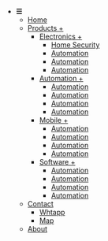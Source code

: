 
<html>
<head>
<link type="text/css" rel="stylesheet" href="style.css">
</head>
<body>

<div id="menu">

<ul>
<li><a id="hamburger"><b>☰</b></a>
<ul>
  <li><a href="#">Home</a></li>
  <li><a href="#">Products  +</a>
  <ul>
  <li><a href="#">Electronics +</a>
  <ul>
       <li><a href="#">Home Security</a></li>
       <li><a href="#">Automation</a></li>
	   <li><a href="#">Automation</a></li>
	  <li><a href="#">Automation</a></li>
	</ul>
 </li>
   <li><a href="#">Automation +</a>
   <ul>
       <li><a href="#">Automation</a></li>
       <li><a href="#">Automation</a></li>
	   <li><a href="#">Automation</a></li>
	  <li><a href="#">Automation</a></li>
	</ul> 
   </li>
    <li><a href="#">Mobile +</a>
	 <ul>
       <li><a href="#">Automation</a></li>
       <li><a href="#">Automation</a></li>
	   <li><a href="#">Automation</a></li>
	  <li><a href="#">Automation</a></li>
	</ul>
	</li>
	 <li><a href="#">Software +</a>
	  <ul>
       <li><a href="#">Automation</a></li>
       <li><a href="#">Automation</a></li>
	   <li><a href="#">Automation</a></li>
	  <li><a href="#">Automation</a></li>
	</ul>
	 </li>
	 </ul>
        </li>
    <li><a href="#">Contact</a>
	 <ul>
       <li><a href="#">Whtapp</a></li>
       <li><a href="#">Map</a></li>
	   	 </ul>
	</li>
  <li><a href="tryit.asp-filename=tryhow_js_topnav.html#about">About</a></li>
  </li>
  </ul>
  </ul>
</div>
</body>

